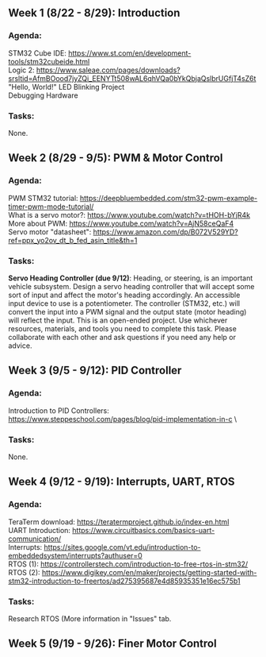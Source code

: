 ## Week 1 (8/22 - 8/29): Introduction
### Agenda:
STM32 Cube IDE: https://www.st.com/en/development-tools/stm32cubeide.html  
Logic 2: https://www.saleae.com/pages/downloads?srsltid=AfmBOood7jyZQi_EENYTt508wAL6qhVQa0bYkQbjaQslbrUGfjT4sZ6t     
"Hello, World!" LED Blinking Project \
Debugging Hardware 

### Tasks:
None.

## Week 2 (8/29 - 9/5): PWM & Motor Control 
### Agenda: 
PWM STM32 tutorial: https://deepbluembedded.com/stm32-pwm-example-timer-pwm-mode-tutorial/  \
What is a servo motor?: https://www.youtube.com/watch?v=tHOH-bYjR4k \
More about PWM: https://www.youtube.com/watch?v=AjN58ceQaF4 \
Servo motor "datasheet": https://www.amazon.com/dp/B072V529YD?ref=ppx_yo2ov_dt_b_fed_asin_title&th=1 

### Tasks:
**Servo Heading Controller (due 9/12)**: Heading, or steering, is an important vehicle subsystem. Design a servo heading controller that will accept some sort of input and affect  the motor's heading accordingly. An accessible input device to use is a potentiometer. The controller (STM32, etc.) will convert the input into a PWM signal and the output state (motor heading) will reflect the input. This is an open-ended project. Use whichever resources, materials, and tools you need to complete this task. Please collaborate  with each other and ask questions if you need any help or advice.

## Week 3 (9/5 - 9/12): PID Controller
### Agenda:
Introduction to PID Controllers: https://www.steppeschool.com/pages/blog/pid-implementation-in-c \

### Tasks:
None.

## Week 4 (9/12 - 9/19): Interrupts, UART, RTOS
### Agenda:
TeraTerm download: https://teratermproject.github.io/index-en.html \
UART Introduction: https://www.circuitbasics.com/basics-uart-communication/ \
Interrupts: https://sites.google.com/vt.edu/introduction-to-embeddedsystem/interrupts?authuser=0 \
RTOS (1): https://controllerstech.com/introduction-to-free-rtos-in-stm32/ \
RTOS (2): https://www.digikey.com/en/maker/projects/getting-started-with-stm32-introduction-to-freertos/ad275395687e4d85935351e16ec575b1

### Tasks:
Research RTOS (More information in "Issues" tab.

## Week 5 (9/19 - 9/26): Finer Motor Control
